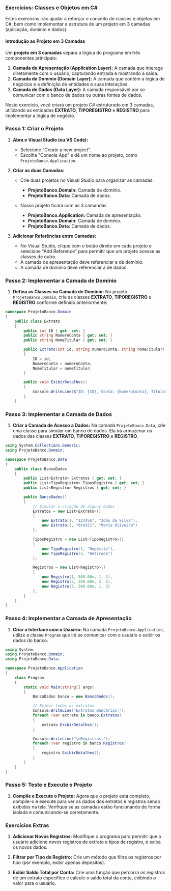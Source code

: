 ### Exercícios: Classes e Objetos em C#

Estes exercícios irão ajudar a reforçar o conceito de classes e objetos em C#, bem como implementar a estrutura de um projeto em 3 camadas (aplicação, domínio e dados).

#### Introdução ao Projeto em 3 Camadas

Um **projeto em 3 camadas** separa a lógica do programa em três componentes principais:

1. **Camada de Apresentação (Application Layer):** A camada que interage diretamente com o usuário, capturando entrada e mostrando a saída.
2. **Camada de Domínio (Domain Layer):** A camada que contém a lógica de negócios e a definição de entidades e suas interações.
3. **Camada de Dados (Data Layer):** A camada responsável por se comunicar com o banco de dados ou outras fontes de dados.

Neste exercício, você criará um projeto C# estruturado em 3 camadas, utilizando as entidades **EXTRATO**, **TIPOREGISTRO** e **REGISTRO** para implementar a lógica de negócio.

### Passo 1: Criar o Projeto

1. **Abra o Visual Studio (ou VS Code):**
   - Selecione "Create a new project".
   - Escolha "Console App" e dê um nome ao projeto, como `ProjetoBanco.Application`.

2. **Criar as duas Camadas:**
   - Crie duas projetos no Visual Studio para organizar as camadas:
     - **ProjetoBanco.Domain:** Camada de domínio.
     - **ProjetoBanco.Data:** Camada de dados.

   - Nosso projeto ficara com as 3 camandas
     - **ProjetoBanco.Application:** Camada de apresentação.
     - **ProjetoBanco.Domain:** Camada de domínio.
     - **ProjetoBanco.Data:** Camada de dados.



3. **Adicionar Referências entre Camadas:**
   - No Visual Studio, clique com o botão direito em cada projeto e selecione "Add Reference" para permitir que um projeto acesse as classes de outro.
   - A camada de apresentação deve referenciar a de domínio.
   - A camada de domínio deve referenciar a de dados.

### Passo 2: Implementar a Camada de Domínio

1. **Defina as Classes na Camada de Domínio:**
   No projeto `ProjetoBanco.Domain`, crie as classes **EXTRATO**, **TIPOREGISTRO** e **REGISTRO** conforme definido anteriormente:

```csharp
namespace ProjetoBanco.Domain
{
    public class Extrato
    {
        public int ID { get; set; }
        public string NumeroConta { get; set; }
        public string NomeTitular { get; set; }

        public Extrato(int id, string numeroConta, string nomeTitular)
        {
            ID = id;
            NumeroConta = numeroConta;
            NomeTitular = nomeTitular;
        }

        public void ExibirDetalhes()
        {
            Console.WriteLine($"ID: {ID}, Conta: {NumeroConta}, Titular: {NomeTitular}");
        }
    }
```

### Passo 3: Implementar a Camada de Dados

1. **Criar a Camada de Acesso a Dados:**
   Na camada `ProjetoBanco.Data`, crie uma classe para simular um banco de dados. Ela irá armazenar os dados das classes **EXTRATO**, **TIPOREGISTRO** e **REGISTRO**.

```csharp
using System.Collections.Generic;
using ProjetoBanco.Domain;

namespace ProjetoBanco.Data
{
    public class BancoDados
    {
        public List<Extrato> Extratos { get; set; }
        public List<TipoRegistro> TiposRegistro { get; set; }
        public List<Registro> Registros { get; set; }

        public BancoDados()
        {
            // Simular a criação de alguns dados
            Extratos = new List<Extrato>()
            {
                new Extrato(1, "123456", "João da Silva"),
                new Extrato(2, "654321", "Maria Oliveira")
            };

            TiposRegistro = new List<TipoRegistro>()
            {
                new TipoRegistro(1, "Depósito"),
                new TipoRegistro(2, "Retirada")
            };

            Registros = new List<Registro>()
            {
                new Registro(1, 500.00m, 1, 1),
                new Registro(2, 200.00m, 2, 1),
                new Registro(3, 300.00m, 1, 2)
            };
        }
    }
}
```

### Passo 4: Implementar a Camada de Apresentação

1. **Criar a Interface com o Usuário:**
   Na camada `ProjetoBanco.Application`, utilize a classe `Program` que irá se comunicar com o usuário e exibir os dados do banco.

```csharp
using System;
using ProjetoBanco.Domain;
using ProjetoBanco.Data;

namespace ProjetoBanco.Application
{
    class Program
    {
        static void Main(string[] args)
        {
            BancoDados banco = new BancoDados();

            // Exibir todos os extratos
            Console.WriteLine("Extratos Bancários:");
            foreach (var extrato in banco.Extratos)
            {
                extrato.ExibirDetalhes();
            }

            Console.WriteLine("\nRegistros:");
            foreach (var registro in banco.Registros)
            {
                registro.ExibirDetalhes();
            }
        }
    }
}
```

### Passo 5: Teste e Execute o Projeto

1. **Compile e Execute o Projeto:**
   Agora que o projeto está completo, compile-o e execute para ver os dados dos extratos e registros sendo exibidos na tela. Verifique se as camadas estão funcionando de forma isolada e comunicando-se corretamente.

### Exercícios Extras

1. **Adicionar Novos Registros:**
   Modifique o programa para permitir que o usuário adicione novos registros de extrato e tipos de registro, e exiba os novos dados.

2. **Filtrar por Tipo de Registro:**
   Crie um método que filtre os registros por tipo (por exemplo, exibir apenas depósitos).

3. **Exibir Saldo Total por Conta:**
   Crie uma função que percorra os registros de um extrato específico e calcule o saldo total da conta, exibindo o valor para o usuário.